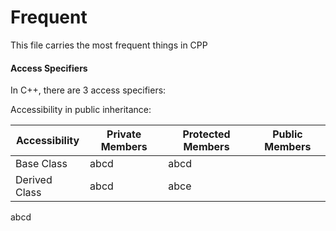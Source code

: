 # Frequent

This file carries the most frequent things in CPP

#### Access Specifiers

In C++, there are 3 access specifiers:

Accessibility in public inheritance:

| Accessibility     | Private Members | Protected Members | Public Members
| ----------- | ----------- | ---- | -----
| Base Class   | abcd    | abcd |
| Derived Class  | abcd        | abce |

abcd
